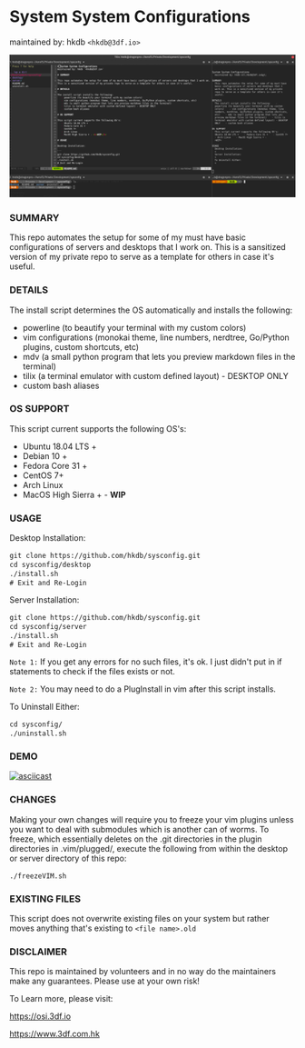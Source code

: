 # System System Configurations
maintained by: hkdb `<hkdb@3df.io>`

![sysconfig-ss.png](sysconfig-ss.png)

### SUMMARY

This repo automates the setup for some of my must have basic configurations of servers and desktops that I work on. This is a sansitized version of my private repo to serve as a template for others in case it's useful.

### DETAILS

The install script determines the OS automatically and installs the following:
   - powerline (to beautify your terminal with my custom colors)
   - vim configurations (monokai theme, line numbers, nerdtree, Go/Python plugins, custom shortcuts, etc)
   - mdv (a small python program that lets you preview markdown files in the terminal)
   - tilix (a terminal emulator with custom defined layout) - DESKTOP ONLY
   - custom bash aliases

### OS SUPPORT

This script current supports the following OS's:
   - Ubuntu 18.04 LTS +
   - Debian 10 +
   - Fedora Core 31 +
   - CentOS 7+
   - Arch Linux
   - MacOS High Sierra + - <b>WIP</b>

### USAGE

Desktop Installation:

```
git clone https://github.com/hkdb/sysconfig.git
cd sysconfig/desktop
./install.sh
# Exit and Re-Login
```

Server Installation:
```
git clone https://github.com/hkdb/sysconfig.git
cd sysconfig/server
./install.sh
# Exit and Re-Login
```
`Note 1:` If you get any errors for no such files, it's ok. I just didn't put in if statements to check if the files exists or not. 

`Note 2:` You may need to do a PlugInstall in vim after this script installs. 

To Uninstall Either:
```
cd sysconfig/
./uninstall.sh
```
### DEMO

[![asciicast](https://asciinema.org/a/WbyPfyLxKfvrSezNpsMUjFwgr.svg)](https://asciinema.org/a/WbyPfyLxKfvrSezNpsMUjFwgr)

### CHANGES

Making your own changes will require you to freeze your vim plugins unless you want to deal with submodules which is another can of worms. To freeze, which essentially deletes on the .git directories in the plugin directories in .vim/plugged/, execute the following from within the desktop or server directory of this repo:

```
./freezeVIM.sh
```
### EXISTING FILES

This script does not overwrite existing files on your system but rather moves anything that's existing to `<file name>.old`

### DISCLAIMER

This repo is maintained by volunteers and in no way do the maintainers make any guarantees. Please use at your own risk!

To Learn more, please visit:

https://osi.3df.io

https://www.3df.com.hk

